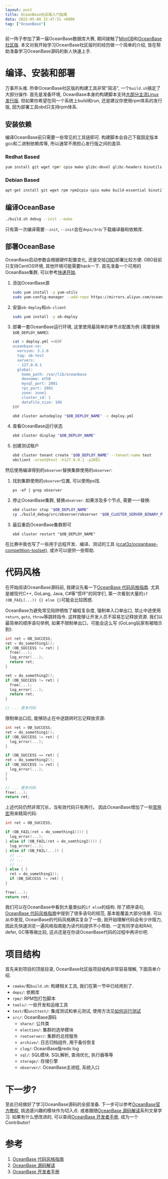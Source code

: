 ```yaml
---
layout: post
title: OceanBase社区版入门指南
data: 2022-05-08 15:47:51 +0800
tag: ["OceanBase"]
...
```


前一阵子参加了第一届OceanBase数据库大赛,
期间接触了[MiniOB](https://github.com/oceanbase/miniob/)和[OceanBase社区版][OceanBase Github Repo].
本文对我开始学习OceanBase社区版时的经历做一个简单的介绍,
皆在帮助准备学习OceanBase源码的新人快速上手.

# 编译、安装和部署

万事开头难.
所幸OceanBase社区版的构建工具非常"简洁", 一个`build.sh`搞定了大部分操作.
首先是准备环境, OceanBase本身的构建脚本支持[大部分主流Linux发行版](https://github.com/oceanbase/oceanbase/wiki/how_to_build#os-compatibility-list).
但如果你希望在同一个系统上build和run, 还是建议你使用rpm体系的发行版,
因为部署工具obd只支持rpm体系.

## 安装依赖

编译OceanBase前只需要一些常见的工具链即可.
构建脚本会自己下载固定版本gcc和二进制依赖库等,
所以通常不用担心发行版之间的差异.

### Redhat Based

``` bash
yum install git wget rpm* cpio make glibc-devel glibc-headers binutils m4
```

### Debian Based

``` bash
apt-get install git wget rpm rpm2cpio cpio make build-essential binutils m4
```

## 编译OceanBase

``` bash 
./build.sh debug --init --make
```

只有第一次编译需要`--init`, `--init`会在`deps/3rd/`下载编译器和依赖库.

## 部署OceanBase

OceanBase启动参数会根据硬件配置变化,
还是交给[OBD](https://github.com/oceanbase/obdeploy)部署比较方便.
OBD目前只支持CentOS环境, 其他环境可能需要hack一下.
首先准备一个可用的OceanBase集群,
可以参考[快速开始](https://open.oceanbase.com/quickStart).

1. 添加OceanBase源

   ``` bash
   sudo yum install -y yum-utils
   sudo yum-config-manager --add-repo https://mirrors.aliyun.com/oceanbase/OceanBase.repo
   ```

1. 安装`ob-deploy`和`ob-client`

   ``` bash
   sudo yum install -y ob-deploy
   ```

1. 部署一套OceanBase运行环境, 这里使用最简单的单节点配置为例 (需要替换`$OB_DEPLOY_NAME`):

   ``` bash
   cat > deploy.yml <<EOF
   oceanbase-ce:
     version: 3.1.0
     tag: ob-test
     servers:
     - 127.0.0.1
     global:
       home_path: /var/lib/oceanbase
       devname: eth0
       mysql_port: 2881
       rpc_port: 2882
       zone: zone1
       cluster_id: 1
       datafile_size: 10G
   EOF

   obd cluster autodeploy "$OB_DEPLOY_NAME" -c deploy.yml
   ```

1. 查看OceanBase运行状态

   ``` bash
   obd cluster display "$OB_DEPLOY_NAME"
   ```

1. 创建测试租户

   ``` bash
   obd cluster tenant create "$OB_DEPLOY_NAME" --tenant-name test
   obclient -uroot@test -h127.0.0.1 -p2881
   ```

然后使用编译得到的`observer`替换集群使用的`observer`:

1. 找到集群使用的`observer`位置, 可以使用ps找.

   ```
   ps -ef | grep observer
   ```

2. 停止OceanBase集群, 替换`observer`. 如果涉及多个节点, 需要一一替换:

   ``` bash
   obd cluster stop "$OB_DEPLOY_NAME"
   cp ./build_debug/src/observer/observer "$OB_CLUSTER_SERVER_BINARY_PATH"
   ```

3. 最后重启OceanBase集群即可

   ```
   obd cluster restart "$OB_DEPLOY_NAME"
   ```

在比赛中我也写了一些用于远程开发、编译、测试的工具 ([ccat3z/oceanbase-competition-toolset](https://github.com/ccat3z/oceanbase-competition-toolset)),
或许可以提供一些帮助.

# 代码风格

在开始阅读OceanBase源码前, 我建议先看一下[OceanBase 代码风格指南][OceanBase Code Style].
尤其是被现代C++, GoLang, Java, C#等"惯坏"的同学们, 第一次看到大量的`if (OB_FAIL(...)) {} else {}`可能会比较困惑.

OceanBase为避免常见陷阱牺牲了编程复杂度,
强制单入口单出口, 禁止中途使用`return`, `goto`, `throw`等跳转指令.
这样能够让开发人员不容易忘记释放资源.
我们以最简单的顺序语句举例, 如果不限制单出口，可能会这么写 (GoLang玩家有被暗示到):

``` c
int ret = OB_SUCCESS;
ret = do_something1();
if (OB_SUCCESS != ret) {
  free(...);
  log_error(...);
  return ret;
}

ret = do_something2();
if (OB_SUCCESS != ret) {
  free(...);
  log_error(...);
  return ret;
}

// ... 更多代码
```

限制单出口后, 能够防止在中途跳转时忘记释放资源:

``` c
int ret = OB_SUCCESS;
ret = do_something1();
if (OB_SUCCESS != ret) {
  log_error(...);
}

if (OB_SUCCESS == ret) {
ret = do_something2();
if (OB_SUCCESS != ret) {
  log_error(...);
}
}

// ... 更多代码
free(...);
return ret;
```

上述代码仍然非常冗长，当有效代码只有两行。
因此OceanBase增加了一些[常用宏](https://open.oceanbase.com/docs/oceanbase-code-style-guide/oceanbase-code-style-guide/V3.1.0/common-macros)用来精简代码:

``` c
int ret = OB_SUCCESS;

if (OB_FAIL(ret = do_something1())) {
  log_error(...);
} else if (OB_FAIL(ret = do_somthing2())) {
  log_error(...);
} else if (OB_FAIL(...)) {
  // ...
  // ...
  // ...
} else { }
  ret = do_something1();
  if (OB_SUCCESS != ret) {
}

free(...);
return ret;
```

我们可以在OceanBase中看到大量类似的`if else`的结构.
除了顺序语句,
[OceanBase 代码风格指南][OceanBase Code Style]中提到了很多语句的规范,
基本能覆盖大部分场景.
可以从中发现, OceanBase的代码风格确实复杂了一些,
刚开始理解代码会有少许阻力,
因此先快速浏览一遍风格指南能为读代码提供不小帮助.
一定有同学会和RAII, defer, GC等等做比较,
这点还是在你读OceanBase代码的过程中再评价吧.

# 项目结构

首先来到项目的顶层目录, OceanBase社区版项目结构非常容易理解,
下面简单介绍.

* `cmake/`和`build.sh`: 构建相关工具, 我们在第一节中已经用到了.
* `deps/`: 依赖库
* `rpm/`: RPM包打包脚本
* `tools/`: 一些开发和运维工具
* `test/`和`unittest/`: 集成测试和单元测试, 使用方法见[如何运行测试][Test OceanBase]
* `src/`: OceanBase源码
  * `share/`: 公共类
  * `election/`: 集群的选举模块
  * `rootserver/`: 集群的总控服务
  * `archive/`: 日志归档组件, 用于备份恢复
  * `clog/`: OceanBase版redo log
  * `sql/`: SQL模块. SQL解析, 查询优化, 执行器等等
  * `storage/`: 存储引擎
  * `observer/`: OceanBase主进程, 系统入口

# 下一步?

至此已经做好了学习OceanBase源码的全部准备.
下一步可以参考[OceanBase官方教程](https://www.bookstack.cn/read/OceanBase-3.1.1-zh/bc66c60a4672fd61.md), 挑选感兴趣的模块作为切入点.
或者跟随[OceanBase 源码解读][OceanBase 源码解读]系列文章学习.
如果有什么想改进的, 可以查阅[OceanBase 开发者手册][OceanBase Dev Manual], 成为一个Contributor!

# 参考

1. [OceanBase 代码风格指南][OceanBase Code Style]
1. [OceanBase 源码解读][OceanBase 源码解读]
1. [OceanBase 开发者手册][OceanBase Dev Manual]

[OceanBase Code Style]: https://open.oceanbase.com/docs/oceanbase-code-style-guide/oceanbase-code-style-guide/V3.1.0/introduction
[OceanBase 源码解读]: https://www.zhihu.com/column/c_1505545451784400896
[OceanBase Github Repo]: https://github.com/oceanbase/oceanbase
[Test OceanBase]: https://github.com/oceanbase/oceanbase/wiki/how_to_test
[OceanBase Dev Manual]: https://github.com/oceanbase/oceanbase/wiki/how_to_contribute